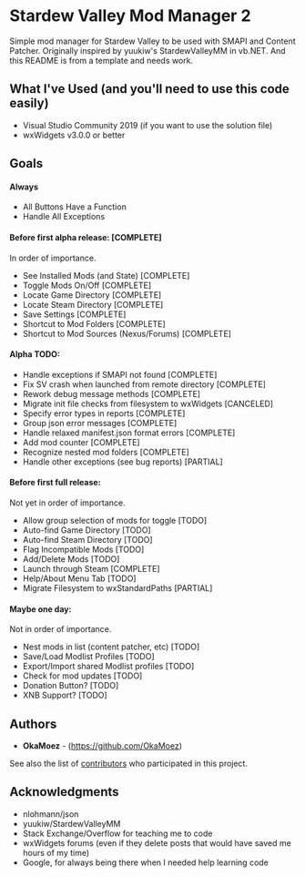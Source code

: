 # Stardew Valley Mod Manager 2

Simple mod manager for Stardew Valley to be used with SMAPI and Content Patcher.  Originally inspired by yuukiw's StardewValleyMM in vb.NET.  And this README is from a template and needs work.

## What I've Used (and you'll need to use this code easily)
* Visual Studio Community 2019 (if you want to use the solution file)
* wxWidgets v3.0.0 or better

## Goals
#### Always
* All Buttons Have a Function
* Handle All Exceptions

#### Before first alpha release: [COMPLETE]
In order of importance.
* See Installed Mods (and State) [COMPLETE]
* Toggle Mods On/Off [COMPLETE]
* Locate Game Directory [COMPLETE]
* Locate Steam Directory [COMPLETE]
* Save Settings [COMPLETE]
* Shortcut to Mod Folders [COMPLETE]
* Shortcut to Mod Sources (Nexus/Forums) [COMPLETE]

#### Alpha TODO:
* Handle exceptions if SMAPI not found [COMPLETE]
* Fix SV crash when launched from remote directory [COMPLETE]
* Rework debug message methods [COMPLETE]
* Migrate init file checks from filesystem to wxWidgets [CANCELED]
* Specify error types in reports [COMPLETE]
* Group json error messages [COMPLETE]
* Handle relaxed manifest.json format errors [COMPLETE]
* Add mod counter [COMPLETE]
* Recognize nested mod folders [COMPLETE]
* Handle other exceptions (see bug reports) [PARTIAL]

#### Before first full release:
Not yet in order of importance.
* Allow group selection of mods for toggle [TODO]
* Auto-find Game Directory [TODO]
* Auto-find Steam Directory [TODO]
* Flag Incompatible Mods [TODO]
* Add/Delete Mods [TODO]
* Launch through Steam [COMPLETE]
* Help/About Menu Tab [TODO]
* Migrate Filesystem to wxStandardPaths [PARTIAL]

#### Maybe one day:
Not in order of importance.
* Nest mods in list (content patcher, etc) [TODO]
* Save/Load Modlist Profiles [TODO]
* Export/Import shared Modlist profiles [TODO]
* Check for mod updates [TODO]
* Donation Button? [TODO]
* XNB Support? [TODO]

## Authors
* **OkaMoez** - (https://github.com/OkaMoez)

See also the list of [contributors](https://github.com/OkaMoez/SDVMM2/contributors) who participated in this project.

## Acknowledgments
* nlohmann/json
* yuukiw/StardewValleyMM
* Stack Exchange/Overflow for teaching me to code
* wxWidgets forums (even if they delete posts that would have saved me hours of my time)
* Google, for always being there when I needed help learning code
